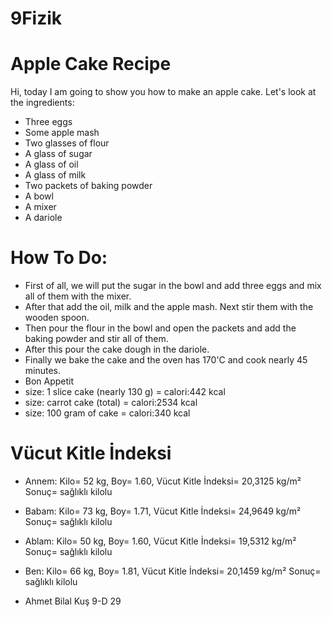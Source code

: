 # 9Fizik

# Apple Cake Recipe
Hi, today I am going to show you how to make an apple cake. 
Let's look at the ingredients:
* Three eggs
* Some apple mash
* Two glasses of flour
* A glass of sugar
* A glass of oil
* A glass of milk
* Two packets of baking powder
* A bowl 
* A mixer
* A dariole

# How To Do:
* First of all, we will put the sugar in the bowl and add three eggs and mix all of them with the mixer.
* After that add the oil, milk and the apple mash. Next stir them with the wooden spoon.
* Then pour the flour in the bowl and open the packets and add the baking powder and stir all of them.
* After this pour the cake dough in the dariole.
* Finally we bake the cake and the oven has 170'C and cook nearly 45 minutes.
* Bon Appetit
* size: 1 slice cake (nearly 130 g) = calori:442 kcal
* size: carrot cake (total) = calori:2534 kcal
* size: 100 gram of cake = calori:340 kcal

# Vücut Kitle İndeksi
* Annem: Kilo= 52 kg, Boy= 1.60, Vücut Kitle İndeksi= 20,3125 kg/m² Sonuç= sağlıklı kilolu
* Babam: Kilo= 73 kg, Boy= 1.71, Vücut Kitle İndeksi= 24,9649 kg/m² Sonuç= sağlıklı kilolu
* Ablam: Kilo= 50 kg, Boy= 1.60, Vücut Kitle İndeksi= 19,5312 kg/m² Sonuç= sağlıklı kilolu
* Ben: Kilo= 66 kg, Boy= 1.81, Vücut Kitle İndeksi= 20,1459 kg/m² Sonuç= sağlıklı kilolu

* Ahmet Bilal Kuş 9-D 29
